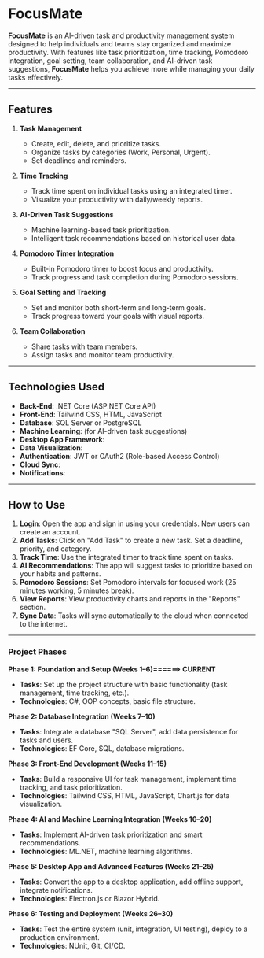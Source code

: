 
# FocusMate

**FocusMate** is an AI-driven task and productivity management system designed to help individuals and teams stay organized and maximize productivity. With features like task prioritization, time tracking, Pomodoro integration, goal setting, team collaboration, and AI-driven task suggestions, **FocusMate** helps you achieve more while managing your daily tasks effectively.

---

## Features

1. **Task Management**  
   - Create, edit, delete, and prioritize tasks.  
   - Organize tasks by categories (Work, Personal, Urgent).  
   - Set deadlines and reminders.  

2. **Time Tracking**  
   - Track time spent on individual tasks using an integrated timer.  
   - Visualize your productivity with daily/weekly reports.  

3. **AI-Driven Task Suggestions**  
   - Machine learning-based task prioritization.  
   - Intelligent task recommendations based on historical user data.  

4. **Pomodoro Timer Integration**  
   - Built-in Pomodoro timer to boost focus and productivity.  
   - Track progress and task completion during Pomodoro sessions.  

5. **Goal Setting and Tracking**  
   - Set and monitor both short-term and long-term goals.  
   - Track progress toward your goals with visual reports.  

6. **Team Collaboration**  
   - Share tasks with team members.  
   - Assign tasks and monitor team productivity.  

---

## Technologies Used

- **Back-End**: .NET Core (ASP.NET Core API)  
- **Front-End**: Tailwind CSS, HTML, JavaScript  
- **Database**: SQL Server or PostgreSQL  
- **Machine Learning**: (for AI-driven task suggestions)  
- **Desktop App Framework**:  
- **Data Visualization**:
- **Authentication**: JWT or OAuth2 (Role-based Access Control)  
- **Cloud Sync**:  
- **Notifications**:

---

## How to Use

1. **Login**: Open the app and sign in using your credentials. New users can create an account.
2. **Add Tasks**: Click on "Add Task" to create a new task. Set a deadline, priority, and category.
3. **Track Time**: Use the integrated timer to track time spent on tasks.
4. **AI Recommendations**: The app will suggest tasks to prioritize based on your habits and patterns.
5. **Pomodoro Sessions**: Set Pomodoro intervals for focused work (25 minutes working, 5 minutes break).
6. **View Reports**: View productivity charts and reports in the "Reports" section.
7. **Sync Data**: Tasks will sync automatically to the cloud when connected to the internet.

---

### **Project Phases**

**Phase 1: Foundation and Setup (Weeks 1–6)======> CURRENT**
- **Tasks**: Set up the project structure with basic functionality (task management, time tracking, etc.).
- **Technologies**: C#, OOP concepts, basic file structure.

**Phase 2: Database Integration (Weeks 7–10)**
- **Tasks**: Integrate a database "SQL Server", add data persistence for tasks and users.
- **Technologies**: EF Core, SQL, database migrations.

**Phase 3: Front-End Development (Weeks 11–15)**
- **Tasks**: Build a responsive UI for task management, implement time tracking, and task prioritization.
- **Technologies**: Tailwind CSS, HTML, JavaScript, Chart.js for data visualization.

**Phase 4: AI and Machine Learning Integration (Weeks 16–20)**
- **Tasks**: Implement AI-driven task prioritization and smart recommendations.
- **Technologies**: ML.NET, machine learning algorithms.

**Phase 5: Desktop App and Advanced Features (Weeks 21–25)**
- **Tasks**: Convert the app to a desktop application, add offline support, integrate notifications.
- **Technologies**: Electron.js or Blazor Hybrid.

**Phase 6: Testing and Deployment (Weeks 26–30)**
- **Tasks**: Test the entire system (unit, integration, UI testing), deploy to a production environment.
- **Technologies**: NUnit, Git, CI/CD.



